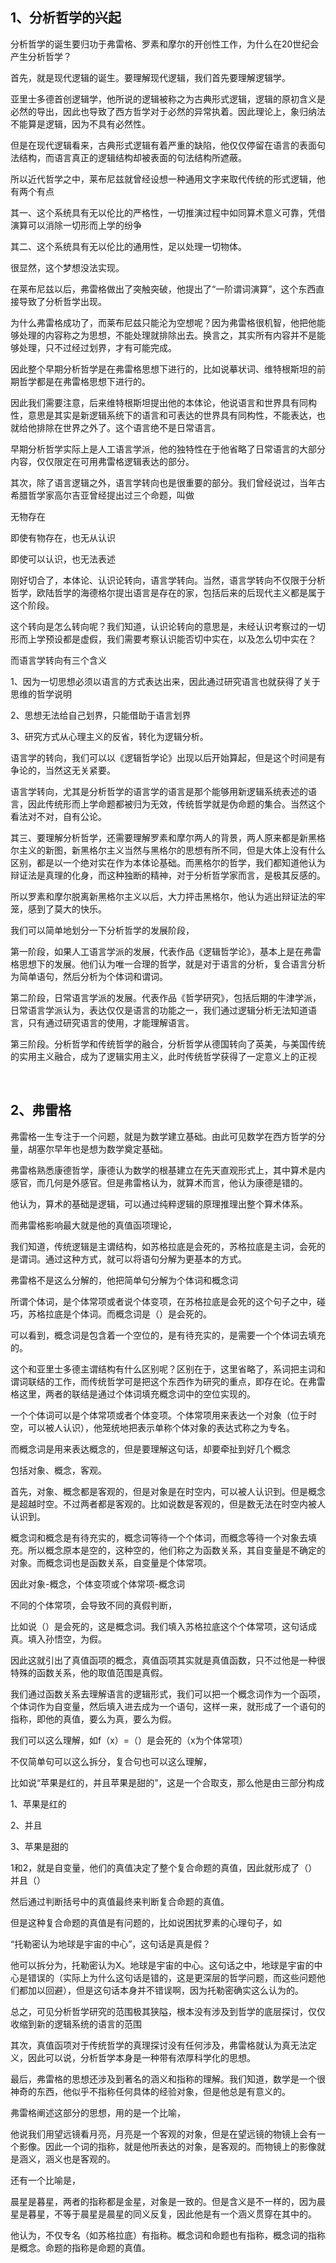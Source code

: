 <h2>1、分析哲学的兴起</h2><p>分析哲学的诞生要归功于弗雷格、罗素和摩尔的开创性工作，为什么在20世纪会产生分析哲学？</p><p>首先，就是现代逻辑的诞生。要理解现代逻辑，我们首先要理解逻辑学。</p><p>亚里士多德首创逻辑学，他所说的逻辑被称之为古典形式逻辑，逻辑的原初含义是必然的导出，因此也导致了西方哲学对于必然的异常执着。因此理论上，象归纳法不能算是逻辑，因为不具有必然性。</p><p>但是在现代逻辑看来，古典形式逻辑有着严重的缺陷，他仅仅停留在语言的表面句法结构，而语言真正的逻辑结构却被表面的句法结构所遮蔽。</p><p>所以近代哲学之中，莱布尼兹就曾经设想一种通用文字来取代传统的形式逻辑，他有两个有点</p><p>其一、这个系统具有无以伦比的严格性，一切推演过程中如同算术意义可靠，凭借演算可以消除一切形而上学的纷争</p><p>其二、这个系统具有无以伦比的通用性，足以处理一切物体。</p><p>很显然，这个梦想没法实现。</p><p>在莱布尼兹以后，弗雷格做出了突触突破，他提出了“一阶谓词演算”，这个东西直接导致了分析哲学出现。</p><p>为什么弗雷格成功了，而莱布尼兹只能沦为空想呢？因为弗雷格很机智，他把他能够处理的内容称之为思想，不能处理就排除出去。换言之，其实所有内容并不是能够处理，只不过经过划界，才有可能完成。</p><p>因此整个早期分析哲学是在弗雷格思想下进行的，比如说摹状词、维特根斯坦的前期哲学都是在弗雷格思想下进行的。</p><p>因此我们需要注意，后来维特根斯坦提出他的本体论，他说语言和世界具有同构性，意思是其实是新逻辑系统下的语言和可表达的世界具有同构性，不能表达，也就给他排除在世界之外了。这个语言绝不是日常语言。</p><p>早期分析哲学实际上是人工语言学派，他的独特性在于他省略了日常语言的大部分内容，仅仅限定在可用弗雷格逻辑表达的部分。</p><p>其次，除了语言逻辑之外，语言学转向也是很重要的部分。我们曾经说过，当年古希腊哲学家高尔吉亚曾经提出过三个命题，叫做</p><p>无物存在</p><p>即使有物存在，也无从认识</p><p>即使可以认识，也无法表述</p><p>刚好切合了，本体论、认识论转向，语言学转向。当然，语言学转向不仅限于分析哲学，欧陆哲学的海德格尔提出语言是存在的家，包括后来的后现代主义都是属于这个阶段。</p><p>这个转向是怎么转向呢？我们知道，认识论转向的意思是，未经认识考察过的一切形而上学预设都是虚假，我们需要考察认识能否切中实在，以及怎么切中实在？</p><p>而语言学转向有三个含义</p><p>1、因为一切思想必须以语言的方式表达出来，因此通过研究语言也就获得了关于思维的哲学说明</p><p>2、思想无法给自己划界，只能借助于语言划界</p><p>3、研究方式从心理主义的反省，转化为逻辑分析。</p><p>语言学的转向，我们可以以《逻辑哲学论》出现以后开始算起，但是这个时间是有争论的，当然这无关紧要。</p><p>语言学转向，尤其是分析哲学的语言学的语言是那个能够用新逻辑系统表述的语言，因此传统形而上学命题都被归为无效，传统哲学就是伪命题的集合。当然这个看法对不对，自有公论。</p><p>其三、要理解分析哲学，还需要理解罗素和摩尔两人的背景，两人原来都是新黑格尔主义的新图，新黑格尔主义当然与黑格尔的思想有所不同，但是大体上没有什么区别，都是以一个绝对实在作为本体论基础。而黑格尔的哲学，我们都知道他认为辩证法是真理的化身，而这种独断的精神，对于分析哲学家而言，是极其反感的。</p><p>所以罗素和摩尔脱离新黑格尔主义以后，大力抨击黑格尔，他认为逃出辩证法的牢笼，感到了莫大的快乐。</p><p>我们可以简单地划分一下分析哲学的发展阶段，</p><p>第一阶段，如果人工语言学派的发展，代表作品《逻辑哲学论》，基本上是在弗雷格思想下的发展。他们认为唯一合理的哲学，就是对于语言的分析，复合语言分析为简单语句，然后分析为个体词和谓词。</p><p>第二阶段，日常语言学派的发展。代表作品《哲学研究》，包括后期的牛津学派，日常语言学派认为，表达仅仅是语言的功能之一，我们通过逻辑分析无法知道语言，只有通过研究语言的使用，才能理解语言。</p><p>第三阶段。分析哲学和传统哲学的融合，分析哲学从德国转向了英美，与美国传统的实用主义融合，成为了逻辑实用主义，此时传统哲学获得了一定意义上的正视</p><p><br></p><h2>2、弗雷格</h2><p>弗雷格一生专注于一个问题，就是为数学建立基础。由此可见数学在西方哲学的分量，胡塞尔早年也是想为数学奠定基础。</p><p>弗雷格熟悉康德哲学，康德认为数学的根基建立在先天直观形式上，其中算术是内感官，而几何是外感官。但是弗雷格认为，就算术而言，他认为康德是错的。</p><p>他认为，算术的基础是逻辑，可以通过纯粹逻辑的原理推理出整个算术体系。</p><p>而弗雷格影响最大就是他的真值函项理论，</p><p>我们知道，传统逻辑是主谓结构，如苏格拉底是会死的，苏格拉底是主词，会死的是谓词。通过这种方式，就可以将语句分解为更基本的方式。</p><p>弗雷格不是这么分解的，他把简单句分解为个体词和概念词</p><p>所谓个体词，是个体常项或者说个体变项，在苏格拉底是会死的这个句子之中，碰巧，苏格拉底是个体词。而概念词是（）是会死的。</p><p>可以看到，概念词是包含着一个空位的，是有待充实的，是需要一个个体词去填充的。</p><p>这个和亚里士多德主谓结构有什么区别呢？区别在于，这里省略了，系词把主词和谓词联结的工作，而传统哲学可是把这个东西作为研究的重点，即存在论。在弗雷格这里，两者的联结是通过个体词填充概念词中的空位实现的。</p><p>一个个体词可以是个体常项或者个体变项。个体常项用来表达一个对象（位于时空，可以被人认识），他笼统地把表示单称个体对象的表达式称之为专名。</p><p>而概念词是用来表达概念的，但是要理解这句话，却要牵扯到好几个概念</p><p>包括对象、概念，客观。</p><p>首先，对象、概念都是客观的，但是对象是在时空内，可以被人认识到。但是概念是超越时空。不过两者都是客观的。比如说数是客观的，但是数无法在时空内被人认识到。</p><p>概念词和概念是有待充实的，概念词等待一个个体词，而概念等待一个对象去填充。所以概念原本是空的，这种空的，他们称之为函数关系，其自变量是不确定的对象。而概念词也是函数关系，自变量是个体常项。</p><p>因此对象-概念，个体变项或个体常项-概念词</p><p>不同的个体常项，会导致不同的真假判断，</p><p>比如说（）是会死的，这是概念词。我们填入苏格拉底这个个体常项，这句话成真。填入孙悟空，为假。</p><p>因此这就引出了真值函项的概念，真值函项其实就是真值函数，只不过他是一种很特殊的函数关系，他的取值范围是真假。</p><p>我们通过函数关系去理解语言的逻辑形式，我们可以把一个概念词作为一个函项，个体词作为自变量，然后填入进去成为一个语句，这样一来，就形成了一个语句的指称，即他的真值，要么为真，要么为假。</p><p>我们可以这么理解，如f（x）=（）是会死的（x为个体常项）</p><p>不仅简单句可以这么拆分，复合句也可以这么理解，</p><p>比如说“苹果是红的，并且苹果是甜的”，这是一个合取支，那么他是由三部分构成</p><p>1、苹果是红的</p><p>2、并且</p><p>3、苹果是甜的</p><p>1和2，就是自变量，他们的真值决定了整个复合命题的真值，因此就形成了（）并且（）</p><p>然后通过判断括号中的真值最终来判断复合命题的真值。</p><p>但是这种复合命题的真值是有问题的，比如说困扰罗素的心理句子，如</p><p>“托勒密认为地球是宇宙的中心”，这句话是真是假？</p><p>他可以拆分为，托勒密认为X。地球是宇宙的中心。这句话之中，地球是宇宙的中心是错误的（实际上为什么这句话是错的，这是更深层的哲学问题，而这些问题他们都加以回避），但是这句话本身并不错误啊，因为托勒密确实这么认为的。</p><p>总之，可见分析哲学研究的范围极其狭隘，根本没有涉及到哲学的底层探讨，仅仅收缩到新的逻辑系统的语言的范围</p><p>其次，真值函项对于传统哲学的真理探讨没有任何涉及，弗雷格就认为真无法定义，因此可以说，分析哲学本身是一种带有浓厚科学化的思想。</p><p>最后，弗雷格的思想还涉及到著名的涵义和指称的理解。我们知道，数学是一个很神奇的东西，他似乎不指称任何具体的经验对象，但是他总是有意义的。</p><p>弗雷格阐述这部分的思想，用的是一个比喻，</p><p>他说我们用望远镜看月亮，月亮是一个客观的对象，但是在望远镜的物镜上会有一个影像。因此一个词的指称，就是他所表达的对象，是客观的。而物镜上的影像就是涵义，涵义也是客观的。</p><p>还有一个比喻是，</p><p>晨星是暮星，两者的指称都是金星，对象是一致的。但是含义是不一样的，因为晨星是暮星，不等于晨星是晨星的同义反复，因此他是有一个涵义贯穿在其中的。</p><p>他认为，不仅专名（如苏格拉底）有指称。概念词和命题也有指称，概念词的指称是概念。命题的指称是命题的真值。</p><p></p><p></p><p></p>